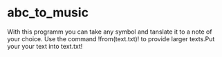 # abc_to_music
 
With this programm you can take any symbol and tanslate it to a note of your choice.
Use the command !from(text.txt)! to provide larger texts.Put your your text into text.txt!
